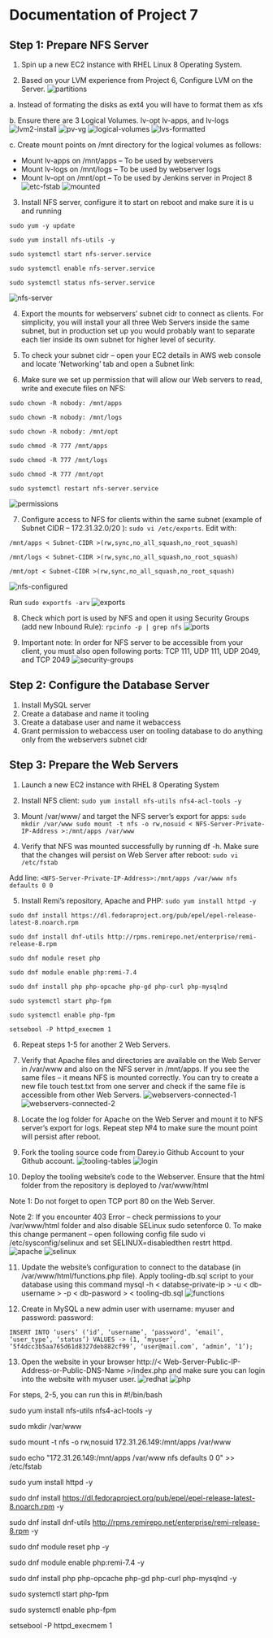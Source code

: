 # Documentation of Project 7

## Step 1: Prepare NFS Server
1. Spin up a new EC2 instance with RHEL Linux 8 Operating System.

2. Based on your LVM experience from Project 6, Configure LVM on the Server.
![partitions](./images/partitions.PNG)

a. Instead of formating the disks as ext4 you will have to format them as xfs

b. Ensure there are 3 Logical Volumes. lv-opt lv-apps, and lv-logs
![lvm2-install](./images/lvm2-install.PNG)
![pv-vg](./images/pv-vg.PNG)
![logical-volumes](./images/logical-volumes.PNG)
![lvs-formatted](./images/lvs-formatted.PNG)

c. Create mount points on /mnt directory for the logical volumes as follows:

- Mount lv-apps on /mnt/apps – To be used by webservers
- Mount lv-logs on /mnt/logs – To be used by webserver logs
- Mount lv-opt on /mnt/opt – To be used by Jenkins server in Project 8
![etc-fstab](./images/etc-fstab.PNG)
![mounted](./images/mounted.PNG)

3. Install NFS server, configure it to start on reboot and make sure it is u and running

`sudo yum -y update`

`sudo yum install nfs-utils -y`

`sudo systemctl start nfs-server.service`

`sudo systemctl enable nfs-server.service`

`sudo systemctl status nfs-server.service`

![nfs-server](./images/nfs-server.PNG)

4. Export the mounts for webservers’ subnet cidr to connect as clients. For simplicity, you will install your all three Web Servers inside the same subnet, but in production set up you would probably want to separate each tier inside its own subnet for higher level of security.

5. To check your subnet cidr – open your EC2 details in AWS web console and locate ‘Networking’ tab and open a Subnet link:

6. Make sure we set up permission that will allow our Web servers to read, write and execute files on NFS:

`sudo chown -R nobody: /mnt/apps`

`sudo chown -R nobody: /mnt/logs`

`sudo chown -R nobody: /mnt/opt`

`sudo chmod -R 777 /mnt/apps`

`sudo chmod -R 777 /mnt/logs`

`sudo chmod -R 777 /mnt/opt`

`sudo systemctl restart nfs-server.service`

![permissions](./images/permissions.PNG)

7. Configure access to NFS for clients within the same subnet (example of Subnet CIDR – 172.31.32.0/20 ): `sudo vi /etc/exports`. Edit with:

`/mnt/apps < Subnet-CIDR >(rw,sync,no_all_squash,no_root_squash)`

`/mnt/logs < Subnet-CIDR >(rw,sync,no_all_squash,no_root_squash)`

`/mnt/opt < Subnet-CIDR >(rw,sync,no_all_squash,no_root_squash)`

![nfs-configured](./images/nfs-configured.PNG)

Run `sudo exportfs -arv`
![exports](./images/exports.PNG)

8. Check which port is used by NFS and open it using Security Groups (add new Inbound Rule): `rpcinfo -p | grep nfs`
![ports](./images/ports.PNG)

9. Important note: In order for NFS server to be accessible from your client, you must also open following ports: TCP 111, UDP 111, UDP 2049, and TCP 2049
![security-groups](./images/security-groups.PNG)

## Step 2: Configure the Database Server

1. Install MySQL server
2. Create a database and name it tooling
3. Create a database user and name it webaccess
4. Grant permission to webaccess user on tooling database to do anything only from the webservers subnet cidr

## Step 3: Prepare the Web Servers
1. Launch a new EC2 instance with RHEL 8 Operating System

2. Install NFS client: `sudo yum install nfs-utils nfs4-acl-tools -y`

3. Mount /var/www/ and target the NFS server’s export for apps: `sudo mkdir /var/www
sudo mount -t nfs -o rw,nosuid < NFS-Server-Private-IP-Address >:/mnt/apps /var/www`

4. Verify that NFS was mounted successfully by running df -h. Make sure that the changes will persist on Web Server after reboot: `sudo vi /etc/fstab`

Add line: `<NFS-Server-Private-IP-Address>:/mnt/apps /var/www nfs defaults 0 0`

5. Install Remi’s repository, Apache and PHP: `sudo yum install httpd -y`

`sudo dnf install https://dl.fedoraproject.org/pub/epel/epel-release-latest-8.noarch.rpm`

`sudo dnf install dnf-utils http://rpms.remirepo.net/enterprise/remi-release-8.rpm`

`sudo dnf module reset php`

`sudo dnf module enable php:remi-7.4`

`sudo dnf install php php-opcache php-gd php-curl php-mysqlnd`

`sudo systemctl start php-fpm`

`sudo systemctl enable php-fpm`

`setsebool -P httpd_execmem 1`

6. Repeat steps 1-5 for another 2 Web Servers.

7. Verify that Apache files and directories are available on the Web Server in /var/www and also on the NFS server in /mnt/apps. If you see the same files – it means NFS is mounted correctly. You can try to create a new file touch test.txt from one server and check if the same file is accessible from other Web Servers.
![webservers-connected-1](./images/webservers-connected-1.PNG)
![webservers-connected-2](./images/webservers-connected-2.PNG)

8. Locate the log folder for Apache on the Web Server and mount it to NFS server’s export for logs. Repeat step №4 to make sure the mount point will persist after reboot.

9. Fork the tooling source code from Darey.io Github Account to your Github account.
![tooling-tables](./images/tooling-tables.PNG)
![login](./images/login.PNG)

10. Deploy the tooling website’s code to the Webserver. Ensure that the html folder from the repository is deployed to /var/www/html

Note 1: Do not forget to open TCP port 80 on the Web Server.

Note 2: If you encounter 403 Error – check permissions to your /var/www/html folder and also disable SELinux sudo setenforce 0. To make this change permanent – open following config file sudo vi /etc/sysconfig/selinux and set SELINUX=disabledthen restrt httpd.
![apache](./images/apache.PNG)
![selinux](./images/selinux.PNG)

11. Update the website’s configuration to connect to the database (in /var/www/html/functions.php file). Apply tooling-db.sql script to your database using this command mysql -h < databse-private-ip > -u < db-username > -p < db-pasword > < tooling-db.sql
![functions](./images/functions.PNG)

12. Create in MySQL a new admin user with username: myuser and password: password:

`INSERT INTO ‘users’ (‘id’, ‘username’, ‘password’, ’email’, ‘user_type’, ‘status’) VALUES
-> (1, ‘myuser’, ‘5f4dcc3b5aa765d61d8327deb882cf99’, ‘user@mail.com’, ‘admin’, ‘1’);`

13. Open the website in your browser http://< Web-Server-Public-IP-Address-or-Public-DNS-Name >/index.php and make sure you can login into the website with myuser user.
![redhat](./images/redhat.PNG)
![php](./images/php.PNG)


For steps, 2-5, you can run this in 
#!/bin/bash

sudo yum install nfs-utils nfs4-acl-tools -y

sudo mkdir /var/www

sudo mount -t nfs -o rw,nosuid 172.31.26.149:/mnt/apps /var/www

sudo echo "172.31.26.149:/mnt/apps /var/www    nfs         defaults       0 0" >> /etc/fstab

sudo yum install httpd -y

sudo dnf install https://dl.fedoraproject.org/pub/epel/epel-release-latest-8.noarch.rpm -y

sudo dnf install dnf-utils http://rpms.remirepo.net/enterprise/remi-release-8.rpm -y

sudo dnf module reset php -y

sudo dnf module enable php:remi-7.4 -y

sudo dnf install php php-opcache php-gd php-curl php-mysqlnd -y

sudo systemctl start php-fpm

sudo systemctl enable php-fpm

setsebool -P httpd_execmem 1

